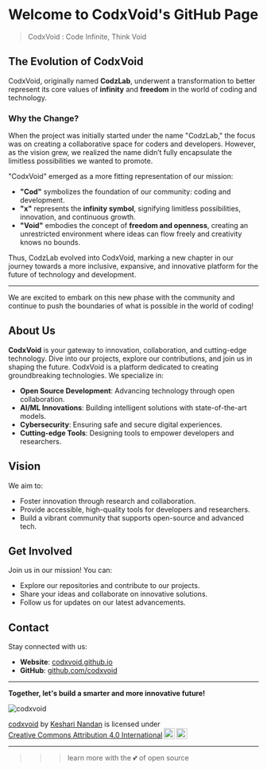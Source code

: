 # Welcome to CodxVoid's GitHub Page 
> CodxVoid : Code Infinite, Think Void

## The Evolution of CodxVoid

CodxVoid, originally named **CodzLab**, underwent a transformation to better represent its core values of **infinity** and **freedom** in the world of coding and technology.

### Why the Change?

When the project was initially started under the name "CodzLab," the focus was on creating a collaborative space for coders and developers. However, as the vision grew, we realized the name didn’t fully encapsulate the limitless possibilities we wanted to promote. 

"CodxVoid" emerged as a more fitting representation of our mission:
- **"Cod"** symbolizes the foundation of our community: coding and development.
- **"x"** represents the **infinity symbol**, signifying limitless possibilities, innovation, and continuous growth.
- **"Void"** embodies the concept of **freedom and openness**, creating an unrestricted environment where ideas can flow freely and creativity knows no bounds.

Thus, CodzLab evolved into CodxVoid, marking a new chapter in our journey towards a more inclusive, expansive, and innovative platform for the future of technology and development.

---

We are excited to embark on this new phase with the community and continue to push the boundaries of what is possible in the world of coding!



## About Us
**CodxVoid** is your gateway to innovation, collaboration, and cutting-edge technology. Dive into our projects, explore our contributions, and join us in shaping the future.
CodxVoid is a platform dedicated to creating groundbreaking technologies. We specialize in:

- **Open Source Development**: Advancing technology through open collaboration.
- **AI/ML Innovations**: Building intelligent solutions with state-of-the-art models.
- **Cybersecurity**: Ensuring safe and secure digital experiences.
- **Cutting-edge Tools**: Designing tools to empower developers and researchers.

## Vision
We aim to:

- Foster innovation through research and collaboration.
- Provide accessible, high-quality tools for developers and researchers.
- Build a vibrant community that supports open-source and advanced tech.

## Get Involved
Join us in our mission! You can:

- Explore our repositories and contribute to our projects.
- Share your ideas and collaborate on innovative solutions.
- Follow us for updates on our latest advancements.

## Contact
Stay connected with us:

- **Website**: [codxvoid.github.io](https://codxvoid.github.io)
- **GitHub**: [github.com/codxvoid](https://github.com/codxvoid)

---

**Together, let's build a smarter and more innovative future!**

<p align="left"> <img src="https://komarev.com/ghpvc/?username=codxvoid&label=Site%20views&color=0e75b6&style=flat" alt="codxvoid" /> </p>

<p xmlns:cc="http://creativecommons.org/ns#" xmlns:dct="http://purl.org/dc/terms/"><a property="dct:title" rel="cc:attributionURL" href="http://codxvoid.github.io">codxvoid</a> by <a rel="cc:attributionURL dct:creator" property="cc:attributionName" href="https://linkedin.com/in/ikesharinandan">Keshari Nandan</a> is licensed under <a href="https://creativecommons.org/licenses/by/4.0/?ref=chooser-v1" target="_blank" rel="license noopener noreferrer" style="display:inline-block;">Creative Commons Attribution 4.0 International<img style="height:22px!important;margin-left:3px;vertical-align:text-bottom;" src="https://mirrors.creativecommons.org/presskit/icons/cc.svg?ref=chooser-v1" alt=""><img style="height:22px!important;margin-left:3px;vertical-align:text-bottom;" src="https://mirrors.creativecommons.org/presskit/icons/by.svg?ref=chooser-v1" alt=""></a></p>

---

>>> learn more with the 💕 of open source
